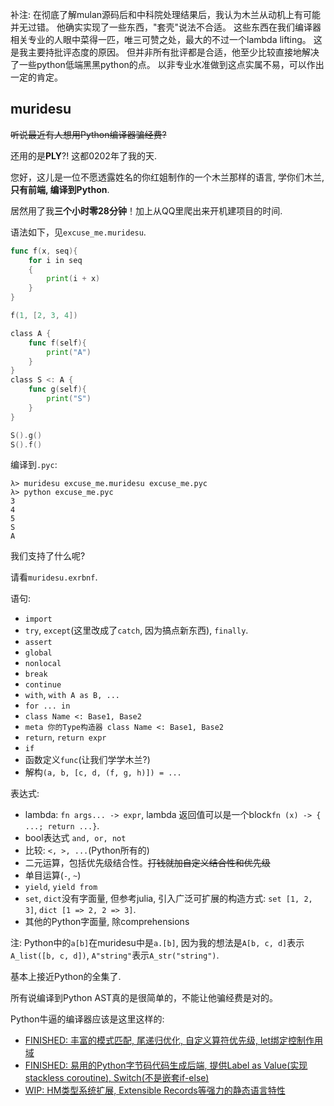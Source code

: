 补注: 在彻底了解mulan源码后和中科院处理结果后，我认为木兰从动机上有可能并无过错。
他确实实现了一些东西，"套壳"说法不合适。
这些东西在我们编译器相关专业的人眼中菜得一匹，唯三可赞之处，最大的不过一个lambda lifting。
这是我主要持批评态度的原因。
但并非所有批评都是合适，他至少比较直接地解决了一些python低端黑黑python的点。
以非专业水准做到这点实属不易，可以作出一定的肯定。

## muridesu

~~听说最近有人想用Python编译器骗经费?~~


还用的是**PLY**?! 这都0202年了我的天.

您好，这儿是一位不愿透露姓名的你红姐制作的一个木兰那样的语言, 学你们木兰,
**只有前端, 编译到Python**.

居然用了我**三个小时零28分钟**！加上从QQ里爬出来开机建项目的时间.

语法如下，见`excuse_me.muridesu`.

```go
func f(x, seq){
    for i in seq
    {
        print(i + x)
    }
}

f(1, [2, 3, 4])

class A {
    func f(self){
        print("A")
    }
}
class S <: A {
    func g(self){
        print("S")
    }
}

S().g()
S().f()
```

编译到`.pyc`:

```shell script
λ> muridesu excuse_me.muridesu excuse_me.pyc                                                                           
λ> python excuse_me.pyc
3
4
5
S
A
```

我们支持了什么呢?

请看`muridesu.exrbnf`.

语句:
- `import`
- `try`, `except`(这里改成了`catch`, 因为搞点新东西), `finally`.
- `assert`
- `global`
- `nonlocal`
- `break`
- `continue`
- `with`, `with A as B, ...`
- `for ... in`
- `class Name <: Base1, Base2`
- `meta 你的Type构造器 class Name <: Base1, Base2`
- `return`, `return expr`
- `if`
- 函数定义`func`(让我们学学木兰?)
- 解构`(a, b, [c, d, (f, g, h)]) = ...`

表达式:
- lambda: `fn args... -> expr`, lambda 返回值可以是一个block`fn (x) -> { ...; return ...}`.
- bool表达式 `and, or, not`
- 比较: `<, >, ...`(Python所有的)
- 二元运算，包括优先级结合性。~~打钱就加自定义结合性和优先级~~
- 单目运算(`-`, `~`)
- `yield`, `yield from`
- `set`, `dict`没有字面量, 但参考julia, 引入广泛可扩展的构造方式: `set [1, 2, 3]`, `dict [1 => 2, 2 => 3]`.
- 其他的Python字面量, 除comprehensions

注: Python中的`a[b]`在muridesu中是`a.[b]`, 因为我的想法是`A[b, c, d]`表示`A_list([b, c, d])`, `A"string"`表示`A_str("string")`.

基本上接近Python的全集了.


所有说编译到Python AST真的是很简单的，不能让他骗经费是对的。

Python牛逼的编译器应该是这里这样的:
- [FINISHED: 丰富的模式匹配, 尾递归优化, 自定义算符优先级, let绑定控制作用域](https://github.com/RemuLang/urgent-lang)
- [FINISHED: 易用的Python字节码代码生成后端, 提供Label as Value(实现stackless coroutine), Switch(不是嵌套if-else)](https://github.com/RemuLang/sijuiacion-lang)
- [WIP: HM类型系统扩展, Extensible Records等强力的静态语言特性](https://github.com/RemuLang/proud)
